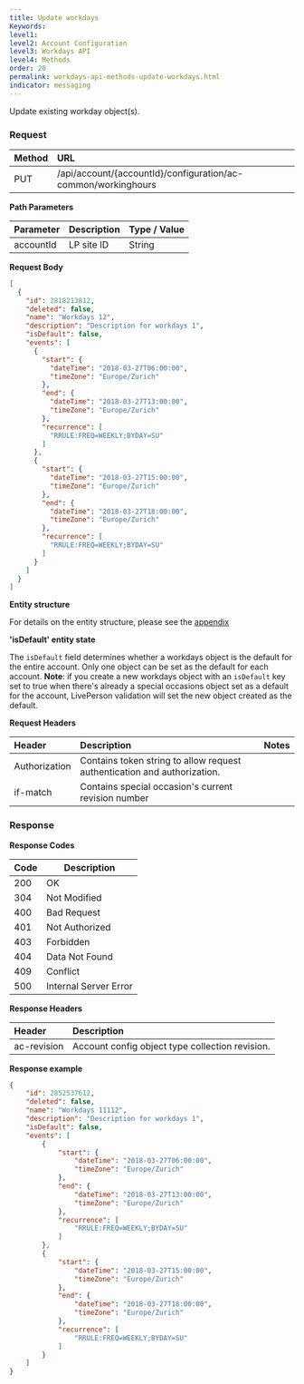 ```yaml
---
title: Update workdays
Keywords:
level1:
level2: Account Configuration
level3: Workdays API
level4: Methods
order: 20
permalink: workdays-api-methods-update-workdays.html
indicator: messaging
---
```


Update existing workday object(s).

### Request

| Method | URL |
| :-------- | :------ |
| PUT  |/api/account/{accountId}/configuration/ac-common/workinghours |

**Path Parameters**

|Parameter  |Description |  Type / Value |
|:----------- | :------------ | :--------------- |
|accountId | LP site ID | String |



**Request Body**

```json
[
  {
    "id": 2818213812,
    "deleted": false,
    "name": "Workdays 12",
    "description": "Description for workdays 1",
    "isDefault": false,
    "events": [
      {
        "start": {
          "dateTime": "2018-03-27T06:00:00",
          "timeZone": "Europe/Zurich"
        },
        "end": {
          "dateTime": "2018-03-27T13:00:00",
          "timeZone": "Europe/Zurich"
        },
        "recurrence": [
          "RRULE:FREQ=WEEKLY;BYDAY=SU"
        ]
      },
      {
        "start": {
          "dateTime": "2018-03-27T15:00:00",
          "timeZone": "Europe/Zurich"
        },
        "end": {
          "dateTime": "2018-03-27T18:00:00",
          "timeZone": "Europe/Zurich"
        },
        "recurrence": [
          "RRULE:FREQ=WEEKLY;BYDAY=SU"
        ]
      }
    ]
  }
]
```

**Entity structure**

For details on the entity structure, please see the [appendix](https://lpgithub.dev.lprnd.net/product-marketing/developers-community/blob/workdays-documentation/pages/documents/account-configuration/workdays/appendix.md)

**'isDefault' entity state**

The `isDefault` field determines whether a workdays object is the default for the entire account. Only one object can be set as the default for each account. **Note**: if you create a new workdays object with an `isDefault` key set to true when there's already a special occasions object set as a default for the account, LivePerson validation will set the new object created as the default.

**Request Headers**

|Header | Description| Notes |
|:------- | :-------------- | :--- |
|Authorization | Contains token string to allow request authentication and authorization. |
|if-match|Contains special occasion's current revision number|

### Response

**Response Codes**

| Code | Description           |
|------|-----------------------|
| 200  | OK                    |
| 304  | Not Modified          |
| 400  | Bad Request           |
| 401  | Not Authorized        |
| 403  | Forbidden             |
| 404  | Data Not Found        |
| 409  | Conflict              |
| 500  | Internal Server Error |

**Response Headers**

|Header|  Description|
|:-------|   :-----  |
|ac-revision|  Account config object type collection revision.|  

**Response example**

```json
{
    "id": 2852537612,
    "deleted": false,
    "name": "Workdays 11112",
    "description": "Description for workdays 1",
    "isDefault": false,
    "events": [
        {
            "start": {
                "dateTime": "2018-03-27T06:00:00",
                "timeZone": "Europe/Zurich"
            },
            "end": {
                "dateTime": "2018-03-27T13:00:00",
                "timeZone": "Europe/Zurich"
            },
            "recurrence": [
                "RRULE:FREQ=WEEKLY;BYDAY=SU"
            ]
        },
        {
            "start": {
                "dateTime": "2018-03-27T15:00:00",
                "timeZone": "Europe/Zurich"
            },
            "end": {
                "dateTime": "2018-03-27T18:00:00",
                "timeZone": "Europe/Zurich"
            },
            "recurrence": [
                "RRULE:FREQ=WEEKLY;BYDAY=SU"
            ]
        }
    ]
}
```
